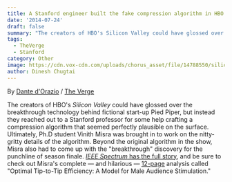 ```yaml
---
title: A Stanford engineer built the fake compression algorithm in HBO's 'Silicon Valley'
date: '2014-07-24'
draft: false
summary: "The creators of HBO's Silicon Valley could have glossed over the breakthrough technology behind fictional start-up Pied Piper..."
tags:
  - TheVerge
  - Stanford
category: Other
image: https://cdn.vox-cdn.com/uploads/chorus_asset/file/14788550/siliconvalley_promotionalstills2_1020.0.1412635415.jpg
author: Dinesh Chugtai
---
```


By [Dante d'Orazio](https://www.theverge.com/authors/dante-dorazio) / [The Verge](https://www.theverge.com/2014/7/26/5939701/stanford-engineer-built-compression-algorithm-in-hbo-silicon-valley)

The creators of HBO's _Silicon Valley_ could have glossed over the breakthrough technology behind fictional start-up Pied Piper, but instead they reached out to a Stanford professor for some help crafting a compression algorithm that seemed perfectly plausible on the surface. Ultimately, Ph.D student Vinith Misra was brought in to work on the nitty-gritty details of the algorithm. Beyond the original algorithm in the show, Misra also had to come up with the "breakthrough" discovery for the punchline of season finale. [_IEEE Spectrum_ has the full story](http://spectrum.ieee.org/view-from-the-valley/computing/software/a-madefortv-compression-algorithm), and be sure to check out Misra's complete — and hilarious — [12-page](https://go.redirectingat.com/?id=66960X1514734&xs=1&url=http%3A%2F%2Fwww.scribd.com%2Fdoc%2F228831637%2FOptimal-Tip-to-Tip-Efficiency&referrer=theverge.com&xcust=___vg__p_5703742__t_w__d_D) analysis called "Optimal Tip-to-Tip Efficiency: A Model for Male Audience Stimulation."
